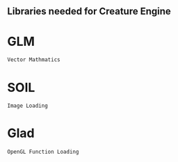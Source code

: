 ## Libraries needed for Creature Engine 

# GLM
``` Vector Mathmatics ```

# SOIL 
``` Image Loading ```

# Glad
``` OpenGL Function Loading ```